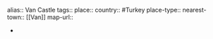 alias:: Van Castle
tags::
place::
country:: #Turkey 
place-type::
nearest-town:: [[Van]] 
map-url::

-